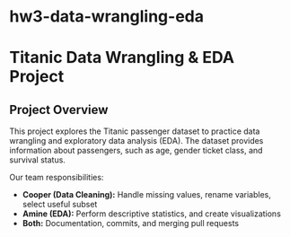 # hw3-data-wrangling-eda

# Titanic Data Wrangling & EDA Project

## Project Overview
This project explores the Titanic passenger dataset to practice data wrangling and exploratory data analysis (EDA).
The dataset provides information about passengers, such as age, gender ticket class, and survival status.

Our team responsibilities: 
- **Cooper (Data Cleaning):** Handle missing values, rename variables, select useful subset
- **Amine (EDA):** Perform descriptive statistics, and create visualizations
- **Both:** Documentation, commits, and merging pull requests